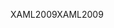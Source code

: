 <span data-ttu-id="6bfda-101">XAML2009</span><span class="sxs-lookup"><span data-stu-id="6bfda-101">XAML2009</span></span>